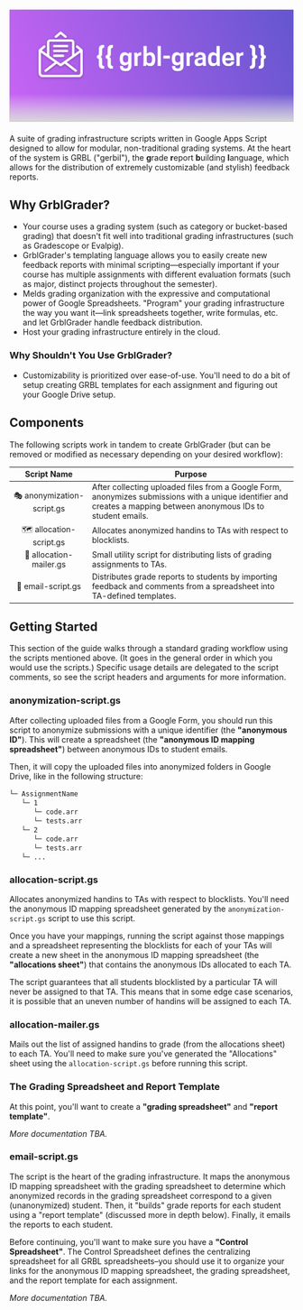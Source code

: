<h3 align="center">
  <img src="https://github.com/ZacharyEspiritu/grbl-grader/raw/master/.assets/logo.png">
</h3>

A suite of grading infrastructure scripts written in Google Apps Script designed to allow for modular, non-traditional grading systems. At the heart of the system is GRBL ("gerbil"), the **g**rade **r**eport **b**uilding **l**anguage, which allows for the distribution of extremely customizable (and stylish) feedback reports.

## Why GrblGrader?

* Your course uses a grading system (such as category or bucket-based grading) that doesn't fit well into traditional grading infrastructures (such as Gradescope or Evalpig).
* GrblGrader's templating language allows you to easily create new feedback reports with minimal scripting—especially important if your course has multiple assignments with different evaluation formats (such as major, distinct projects throughout the semester).
* Melds grading organization with the expressive and computational power of Google Spreadsheets. "Program" your grading infrastructure the way you want it—link spreadsheets together, write formulas, etc. and let GrblGrader handle feedback distribution.
* Host your grading infrastructure entirely in the cloud.

### Why Shouldn't You Use GrblGrader?

* Customizability is prioritized over ease-of-use. You'll need to do a bit of setup creating GRBL templates for each assignment and figuring out your Google Drive setup.

## Components

The following scripts work in tandem to create GrblGrader (but can be removed or modified as necessary depending on your desired workflow):

| Script Name | Purpose |
|:-----------:|---------|
| 🎭 anonymization-script.gs | After collecting uploaded files from a Google Form, anonymizes submissions with a unique identifier and creates a mapping between anonymous IDs to student emails. |
| 🗺️ allocation-script.gs | Allocates anonymized handins to TAs with respect to blocklists. |
| 🤖 allocation-mailer.gs | Small utility script for distributing lists of grading assignments to TAs. |
| 📨 email-script.gs | Distributes grade reports to students by importing feedback and comments from a spreadsheet into TA-defined templates. |

## Getting Started

This section of the guide walks through a standard grading workflow using the scripts mentioned above. (It goes in the general order in which you would use the scripts.) Specific usage details are delegated to the script comments, so see the script headers and arguments for more information.

### anonymization-script.gs

After collecting uploaded files from a Google Form, you should run this script to anonymize submissions with a unique identifier (the **"anonymous ID"**). This will create a spreadsheet (the **"anonymous ID mapping spreadsheet"**) between anonymous IDs to student emails.

Then, it will copy the uploaded files into anonymized folders in Google Drive, like in the following structure:

```
└─ AssignmentName
   └─ 1
      └─ code.arr
      └─ tests.arr
   └─ 2
      └─ code.arr
      └─ tests.arr
   └─ ...
```

### allocation-script.gs

Allocates anonymized handins to TAs with respect to blocklists. You'll need the anonymous ID mapping spreadsheet generated by the `anonymization-script.gs` script to use this script.

Once you have your mappings, running the script against those mappings and a spreadsheet representing the blocklists for each of your TAs will create a new sheet in the anonymous ID mapping spreadsheet (the **"allocations sheet"**) that contains the anonymous IDs allocated to each TA.

The script guarantees that all students blocklisted by a particular TA will never be assigned to that TA. This means that in some edge case scenarios, it is possible that an uneven number of handins will be assigned to each TA.

### allocation-mailer.gs

Mails out the list of assigned handins to grade (from the allocations sheet) to each TA. You'll need to make sure you've generated the "Allocations" sheet using the `allocation-script.gs` before running this script.

### The Grading Spreadsheet and Report Template

At this point, you'll want to create a **"grading spreadsheet"** and **"report template"**.

_More documentation TBA._

### email-script.gs

The script is the heart of the grading infrastructure. It maps the anonymous ID mapping spreadsheet with the grading spreadsheet to determine which anonymized records in the grading spreadsheet correspond to a given (unanonymized) student. Then, it "builds" grade reports for each student using a "report template" (discussed more in depth below). Finally, it emails the reports to each student.

Before continuing, you'll want to make sure you have a **"Control Spreadsheet"**. The Control Spreadsheet defines the centralizing spreadsheet for all GRBL spreadsheets–you should use it to organize your links for the anonymous ID mapping spreadsheet, the grading spreadsheet, and the report template for each assignment.

_More documentation TBA._
